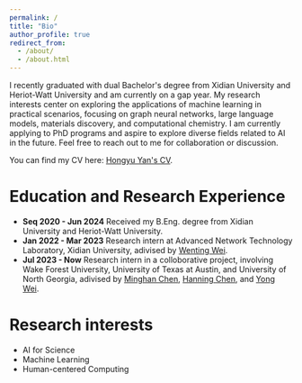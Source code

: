 ```yaml
---
permalink: /
title: "Bio"
author_profile: true
redirect_from: 
  - /about/
  - /about.html
---
```


I recently graduated with dual Bachelor's degree from Xidian University and Heriot-Watt University and am currently on a gap year. My research interests center on exploring the applications of machine learning in practical scenarios, focusing on graph neural networks, large language models, materials discovery, and computational chemistry. I am currently applying to PhD programs and aspire to explore diverse fields related to AI in the future. Feel free to reach out to me for collaboration or discussion.

You can find my CV here: [Hongyu Yan's CV](https://github.com/01Yan/hyyan.github.io/raw/master/files/Resume-YAN%20Hongyu.pdf).

Education and Research Experience
======
- **Seq 2020 - Jun 2024** Received my B.Eng. degree from Xidian University and Heriot-Watt University.
- **Jan 2022 - Mar 2023** Research intern at Advanced Network Technology Laboratory, Xidian University, adivised by [Wenting Wei](https://faculty.xidian.edu.cn/WEIWENTING/zh_CN/index.htm).
- **Jul 2023 - Now** Research intern in a colloborative project, involving Wake Forest University, University of Texas at Austin, and University of North Georgia, adivised by [Minghan Chen](https://chenm.sites.wfu.edu/), [Hanning Chen](https://tacc.utexas.edu/about/staff-directory/hanning-chen/), and [Yong Wei](https://yweihpu.github.io/WeiLab/).

Research interests
======
- AI for Science
- Machine Learning
- Human-centered Computing

